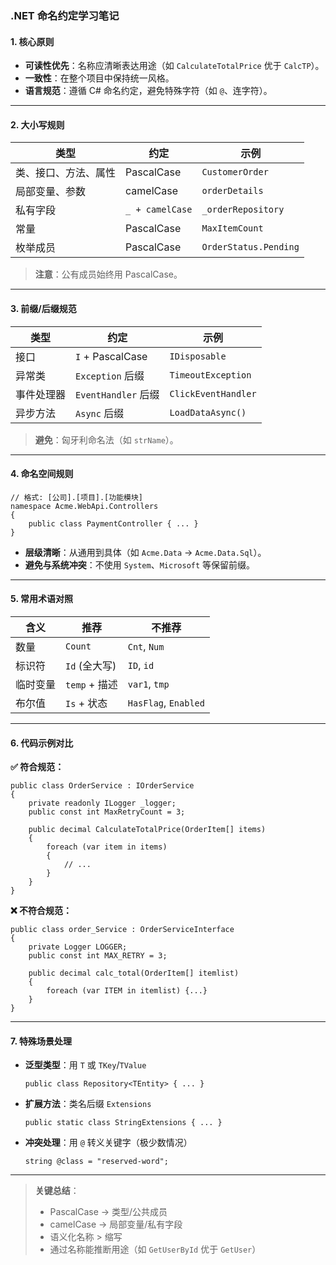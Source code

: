 ### .NET 命名约定学习笔记

#### 1. ​**​核心原则​**​

- ​**​可读性优先​**​：名称应清晰表达用途（如 `CalculateTotalPrice` 优于 `CalcTP`）。
- ​**​一致性​**​：在整个项目中保持统一风格。
- ​**​语言规范​**​：遵循 C# 命名约定，避免特殊字符（如 `@`、连字符）。

---

#### 2. ​**​大小写规则​**​

|类型|约定|示例|
|---|---|---|
|类、接口、方法、属性|PascalCase|`CustomerOrder`|
|局部变量、参数|camelCase|`orderDetails`|
|私有字段|`_ + camelCase`|`_orderRepository`|
|常量|PascalCase|`MaxItemCount`|
|枚举成员|PascalCase|`OrderStatus.Pending`|

> ​**​注意​**​：公有成员始终用 PascalCase。

---

#### 3. ​**​前缀/后缀规范​**​

|类型|约定|示例|
|---|---|---|
|接口|`I` + PascalCase|`IDisposable`|
|异常类|`Exception` 后缀|`TimeoutException`|
|事件处理器|`EventHandler` 后缀|`ClickEventHandler`|
|异步方法|`Async` 后缀|`LoadDataAsync()`|

> ​**​避免​**​：匈牙利命名法（如 `strName`）。

---

#### 4. ​**​命名空间规则​**​

```
// 格式: [公司].[项目].[功能模块]
namespace Acme.WebApi.Controllers
{
    public class PaymentController { ... }
}
```

- ​**​层级清晰​**​：从通用到具体（如 `Acme.Data` → `Acme.Data.Sql`）。
- ​**​避免与系统冲突​**​：不使用 `System`、`Microsoft` 等保留前缀。

---

#### 5. ​**​常用术语对照​**​

|含义|推荐|不推荐|
|---|---|---|
|数量|`Count`|`Cnt`, `Num`|
|标识符|`Id` (全大写)|`ID`, `id`|
|临时变量|`temp` + 描述|`var1`, `tmp`|
|布尔值|`Is` + 状态|`HasFlag`, `Enabled`|

---

#### 6. ​**​代码示例对比​**​

​**​✅ 符合规范：​**​

```
public class OrderService : IOrderService
{
    private readonly ILogger _logger;
    public const int MaxRetryCount = 3;
    
    public decimal CalculateTotalPrice(OrderItem[] items)
    {
        foreach (var item in items)
        {
            // ...
        }
    }
}
```

​**​❌ 不符合规范：​**​

```
public class order_Service : OrderServiceInterface
{
    private Logger LOGGER;
    public const int MAX_RETRY = 3;
    
    public decimal calc_total(OrderItem[] itemlist)
    {
        foreach (var ITEM in itemlist) {...}
    }
}
```

---

#### 7. ​**​特殊场景处理​**​

- ​**​泛型类型​**​：用 `T` 或 `TKey`/`TValue`
    
    ```
    public class Repository<TEntity> { ... }
    ```
    
- ​**​扩展方法​**​：类名后缀 `Extensions`
    
    ```
    public static class StringExtensions { ... }
    ```
    
- ​**​冲突处理​**​：用 `@` 转义关键字（极少数情况）
    
    ```
    string @class = "reserved-word";
    ```
    

---

> ​**​关键总结​**​：
> 
> - PascalCase → 类型/公共成员
> - camelCase → 局部变量/私有字段
> - 语义化名称 > 缩写
> - 通过名称能推断用途（如 `GetUserById` 优于 `GetUser`）

